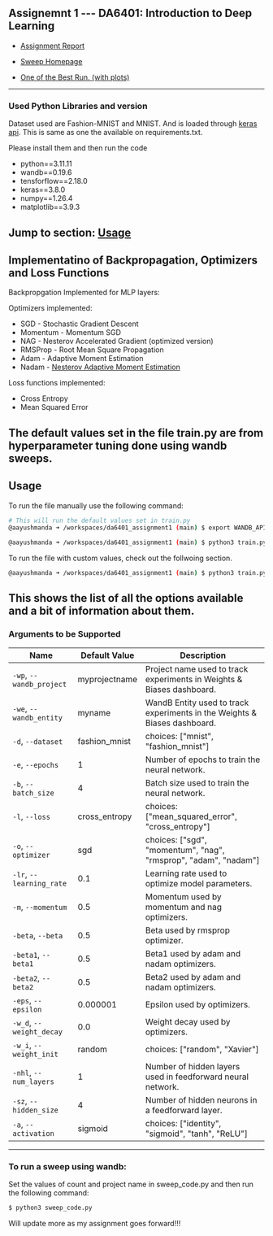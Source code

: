 ## Assignemnt 1 --- DA6401: Introduction to Deep Learning

- [Assignment Report](https://wandb.ai/da24s016-indian-institute-of-technology-madras/da6401-asg1/reports/DA6401-Assignment-1--VmlldzoxMTY5NzQ0Nw)

- [Sweep Homepage](https://wandb.ai/da24s016-indian-institute-of-technology-madras/da6401-asg1/sweeps/diwa9zet?nw=nwuserda24s016)

- [One of the Best Run. (with plots)](https://wandb.ai/da24s016-indian-institute-of-technology-madras/trail-1/runs/7l3h6m2q?nw=nwuserda24s016)


---


### Used Python Libraries and version
Dataset used are Fashion-MNIST and MNIST. And is loaded through [keras api](https://keras.io/api/datasets/fashion_mnist/).
This is same as one the available on requirements.txt. 

Please install them and then run the code
* python==3.11.11
* wandb==0.19.6
* tensforflow==2.18.0
* keras==3.8.0
* numpy==1.26.4
* matplotlib==3.9.3

Jump to section: [Usage](#usage)
---
## Implementatino of Backpropagation, Optimizers and Loss Functions

Backpropgation Implemented for MLP layers:


Optimizers implemented:
- SGD - Stochastic Gradient Descent
- Momentum - Momentum SGD
- NAG - Nesterov Accelerated Gradient (optimized version)
- RMSProp - Root Mean Square Propagation
- Adam - Adaptive Moment Estimation
- Nadam - [Nesterov Adaptive Moment Estimation](https://cs229.stanford.edu/proj2015/054_report.pdf)

Loss functions implemented:
- Cross Entropy
- Mean Squared Error

The default values set in the file train.py are from hyperparameter tuning done using wandb sweeps.
---
 
## Usage

To run the file manually use the following command:
```sh
# This will run the default values set in train.py
@aayushmanda ➜ /workspaces/da6401_assignment1 (main) $ export WANDB_API_KEY=<KEY>

@aayushmanda ➜ /workspaces/da6401_assignment1 (main) $ python3 train.py -wp <wandb_project_name> -we <wandb_entity_name>
```

To run the file with custom values, check out the follwoing section.
```sh
@aayushmanda ➜ /workspaces/da6401_assignment1 (main) $ python3 train.py --epochs 3 --loss mse --weight_init xavier --activation tanh --batch_size 64 --optimizer rmsprop
```
This shows the list of all the options available and a bit of information about them.
---
### Arguments to be Supported

| Name              | Default Value  | Description                                                                 |
|-------------------|----------------|-----------------------------------------------------------------------------|
| `-wp`, `--wandb_project` | myprojectname | Project name used to track experiments in Weights & Biases dashboard.      |
| `-we`, `--wandb_entity`  | myname        | WandB Entity used to track experiments in the Weights & Biases dashboard.  |
| `-d`, `--dataset`         | fashion_mnist | choices: ["mnist", "fashion_mnist"]                                        |
| `-e`, `--epochs`          | 1            | Number of epochs to train the neural network.                              |
| `-b`, `--batch_size`      | 4            | Batch size used to train the neural network.                               |
| `-l`, `--loss`            | cross_entropy| choices: ["mean_squared_error", "cross_entropy"]                           |
| `-o`, `--optimizer`       | sgd          | choices: ["sgd", "momentum", "nag", "rmsprop", "adam", "nadam"]            |
| `-lr`, `--learning_rate`  | 0.1          | Learning rate used to optimize model parameters.                           |
| `-m`, `--momentum`        | 0.5          | Momentum used by momentum and nag optimizers.                              |
| `-beta`, `--beta`         | 0.5          | Beta used by rmsprop optimizer.                                            |
| `-beta1`, `--beta1`       | 0.5          | Beta1 used by adam and nadam optimizers.                                   |
| `-beta2`, `--beta2`       | 0.5          | Beta2 used by adam and nadam optimizers.                                   |
| `-eps`, `--epsilon`       | 0.000001     | Epsilon used by optimizers.                                                |
| `-w_d`, `--weight_decay`  | 0.0          | Weight decay used by optimizers.                                           |
| `-w_i`, `--weight_init`   | random       | choices: ["random", "Xavier"]                                              |
| `-nhl`, `--num_layers`    | 1            | Number of hidden layers used in feedforward neural network.                |
| `-sz`, `--hidden_size`    | 4            | Number of hidden neurons in a feedforward layer.                           |
| `-a`, `--activation`      | sigmoid      | choices: ["identity", "sigmoid", "tanh", "ReLU"]                           |

---

### To run a sweep using wandb:

Set the values of count and project name in sweep_code.py and then run the following command:
```sh
$ python3 sweep_code.py
```


Will update more as my assignment goes forward!!!
